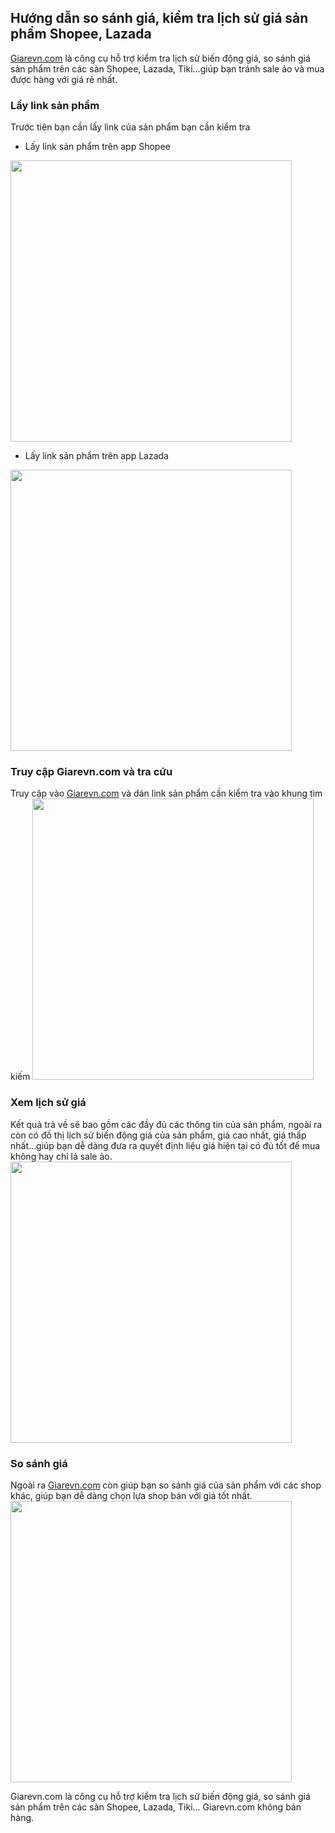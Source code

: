 ## Hướng dẫn so sánh giá, kiểm tra lịch sử giá sản phẩm Shopee, Lazada

[Giarevn.com](https://giarevn.com) là công cụ hỗ trợ kiểm tra lịch sử biến động giá, so sánh giá sản phẩm trên các sàn Shopee, Lazada, Tiki...giúp bạn tránh sale ảo và mua được hàng với giá rẻ nhất.

### Lấy link sản phẩm
Trước tiên bạn cần lấy link của sản phẩm bạn cần kiểm tra
- Lấy link sản phẩm trên app Shopee
<img src="https://github.com/Giarevn/.github/assets/162017481/40d76d92-258b-48d2-98c2-1769022760ec" width="450">

- Lấy link sản phẩm trên app Lazada
<img src="https://github.com/Giarevn/.github/assets/162017481/f33f668f-df6d-4ea4-bd09-8aea0fb8ef2f" width="450">

### Truy cập Giarevn.com và tra cứu
Truy cập vào [Giarevn.com](https://giarevn.com) và dán link sản phẩm cần kiểm tra vào khung tìm kiếm
<img src="https://github.com/Giarevn/.github/assets/162017481/11c5a9a7-71b7-49b1-af07-89aae45990db" width="450">

### Xem lịch sử giá
Kết quả trả về sẽ bao gồm các đầy đủ các thông tin của sản phẩm, ngoài ra còn có đồ thị lịch sử biến động giá của sản phẩm, giá cao nhất, giá thấp nhất...giúp bạn dễ dàng đưa ra quyết định liệu giá hiện tại có đủ tốt để mua không hay chỉ lả sale ảo.
<img src="https://github.com/Giarevn/.github/assets/162017481/854564eb-73d0-4b77-bb29-99d44fb6e763"  width="450">

### So sánh giá
Ngoài ra [Giarevn.com](https://giarevn.com) còn giúp bạn so sánh giá của sản phẩm với các shop khác, giúp bạn dễ dàng chọn lựa shop bán với giá tốt nhất.
<img src="https://github.com/Giarevn/.github/assets/162017481/6104a8c6-b118-4976-9e65-67b3c46d6554" width="450">

Giarevn.com là công cụ hỗ trợ kiểm tra lịch sử biến động giá, so sánh giá sản phẩm trên các sàn Shopee, Lazada, Tiki...
Giarevn.com không bán hàng.
